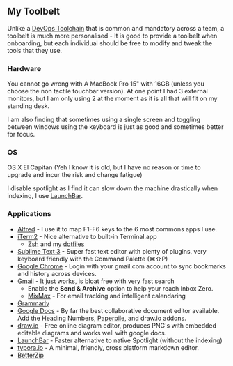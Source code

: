 ## My Toolbelt

Unlike a [DevOps Toolchain](./devops-toolchain) that is common and mandatory across a team, a toolbelt is much more personalised - It is good to provide a toolbelt when onboarding, but each individual should be free to modify and tweak the tools that they use.

### Hardware

You cannot go wrong with A MacBook Pro 15" with 16GB (unless you choose the non tactile touchbar version). At one point I had 3 external monitors, but I am only using 2 at the moment as it is all that will fit on my standing desk.  

I am also finding that sometimes using a single screen and toggling between windows using the keyboard is just as good and sometimes better for focus.

### OS

OS X El Capitan (Yeh I know it is old, but I have no reason or time to upgrade and incur the risk and change fatigue)

I disable spotlight as I find it can slow down the machine drastically when indexing, I use [LaunchBar](https://www.obdev.at/products/launchbar/index.html).


### Applications

* [Alfred](https://www.alfredapp.com/) - I use it to map F1-F6 keys to the 6 most commons apps I use.
* [iTerm2](www.iterm2.com) - Nice alternative to built-in Terminal.app
    * [Zsh](Zsh) and my [dotfiles](https://github.com/Moshe-Immerman/dotfiles)
* [Sublime Text 3](https://www.sublimetext.com) - Super fast text editor with plenty of plugins, very keyboard friendly with the Command Palette (⌘⇧P)
* [Google Chrome](https://www.google.com/chrome/) - Login with your gmail.com account to sync bookmarks and history across devices.
* [Gmail](gmail.com) - It just works, is bloat free with very fast search
    * Enable the **Send & Archive** option to help your reach Inbox Zero.
    * [MixMax](https://mixmax.com/) - For email tracking and intelligent calendaring
* [Grammarly](https://www.grammarly.com/)
* [Google Docs](https://docs.google.com/) - By far the best collaborative document editor available. Add the Heading Numbers, [Paperpile](https://paperpile.com), and draw.io addons.
* [draw.io](https://www.draw.io/) - Free online diagram editor, produces PNG's with embedded editable diagrams and works well with google docs.
* [LaunchBar](https://www.obdev.at/products/launchbar/index.html) - Faster alternative to native Spotlight (without the indexing)
* [typora.io](https://www.typora.io/) - A minimal, friendly, cross platform markdown editor.
* [BetterZip](https://macitbetter.com/)
